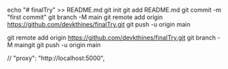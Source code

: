 ﻿echo "# finalTry" >> README.md
git init
git add README.md
git commit -m "first commit"
git branch -M main
git remote add origin https://github.com/devkthines/finalTry.git
git push -u origin main


git remote add origin https://github.com/devkthines/finalTry.git
git branch -M maingit
git push -u origin main

  // "proxy": "http://localhost:5000", 